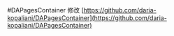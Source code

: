 #DAPagesContainer
修改 
[https://github.com/daria-kopaliani/DAPagesContainer](https://github.com/daria-kopaliani/DAPagesContainer)

